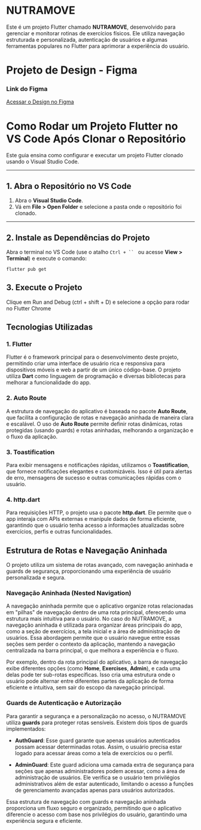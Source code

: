 # NUTRAMOVE 

Este é um projeto Flutter chamado **NUTRAMOVE**, desenvolvido para gerenciar e monitorar rotinas de exercícios físicos. Ele utiliza navegação estruturada e personalizada, autenticação de usuários e algumas ferramentas populares no Flutter para aprimorar a experiência do usuário.

# Projeto de Design - Figma

### Link do Figma
[Acessar o Design no Figma](https://www.figma.com/design/nr8V3CkAV8erHM7HsPDkUg/Untitled?node-id=22-412&node-type=frame&t=3Qt4TGS3C29B9j52-0)

# Como Rodar um Projeto Flutter no VS Code Após Clonar o Repositório

Este guia ensina como configurar e executar um projeto Flutter clonado usando o Visual Studio Code.

---

## 1. Abra o Repositório no VS Code
1. Abra o **Visual Studio Code**.
2. Vá em **File > Open Folder** e selecione a pasta onde o repositório foi clonado.

---

## 2. Instale as Dependências do Projeto
Abra o terminal no VS Code (use o atalho `Ctrl + `` ` ou acesse **View > Terminal**) e execute o comando:

```
flutter pub get
```

## 3. Execute o Projeto
Clique em Run and Debug (ctrl + shift + D) e selecione a opção para rodar no Flutter Chrome

## Tecnologias Utilizadas

### 1. Flutter
Flutter é o framework principal para o desenvolvimento deste projeto, permitindo criar uma interface de usuário rica e responsiva para dispositivos móveis e web a partir de um único código-base. O projeto utiliza **Dart** como linguagem de programação e diversas bibliotecas para melhorar a funcionalidade do app.

### 2. Auto Route
A estrutura de navegação do aplicativo é baseada no pacote **Auto Route**, que facilita a configuração de rotas e navegação aninhada de maneira clara e escalável. O uso de **Auto Route** permite definir rotas dinâmicas, rotas protegidas (usando guards) e rotas aninhadas, melhorando a organização e o fluxo da aplicação.

### 3. Toastification
Para exibir mensagens e notificações rápidas, utilizamos o **Toastification**, que fornece notificações elegantes e customizáveis. Isso é útil para alertas de erro, mensagens de sucesso e outras comunicações rápidas com o usuário.

### 4. http.dart
Para requisições HTTP, o projeto usa o pacote **http.dart**. Ele permite que o app interaja com APIs externas e manipule dados de forma eficiente, garantindo que o usuário tenha acesso a informações atualizadas sobre exercícios, perfis e outras funcionalidades.

## Estrutura de Rotas e Navegação Aninhada

O projeto utiliza um sistema de rotas avançado, com navegação aninhada e guards de segurança, proporcionando uma experiência de usuário personalizada e segura.

### Navegação Aninhada (Nested Navigation)

A navegação aninhada permite que o aplicativo organize rotas relacionadas em "pilhas" de navegação dentro de uma rota principal, oferecendo uma estrutura mais intuitiva para o usuário. No caso do NUTRAMOVE, a navegação aninhada é utilizada para organizar áreas principais do app, como a seção de exercícios, a tela inicial e a área de administração de usuários. Essa abordagem permite que o usuário navegue entre essas seções sem perder o contexto da aplicação, mantendo a navegação centralizada na barra principal, o que melhora a experiência e o fluxo.

Por exemplo, dentro da rota principal do aplicativo, a barra de navegação exibe diferentes opções (como **Home**, **Exercises**, **Admin**), e cada uma delas pode ter sub-rotas específicas. Isso cria uma estrutura onde o usuário pode alternar entre diferentes partes da aplicação de forma eficiente e intuitiva, sem sair do escopo da navegação principal.

### Guards de Autenticação e Autorização

Para garantir a segurança e a personalização no acesso, o NUTRAMOVE utiliza **guards** para proteger rotas sensíveis. Existem dois tipos de guards implementados:

- **AuthGuard**: Esse guard garante que apenas usuários autenticados possam acessar determinadas rotas. Assim, o usuário precisa estar logado para acessar áreas como a tela de exercícios ou o perfil.
  
- **AdminGuard**: Este guard adiciona uma camada extra de segurança para seções que apenas administradores podem acessar, como a área de administração de usuários. Ele verifica se o usuário tem privilégios administrativos além de estar autenticado, limitando o acesso a funções de gerenciamento avançadas apenas para usuários autorizados.

Essa estrutura de navegação com guards e navegação aninhada proporciona um fluxo seguro e organizado, permitindo que o aplicativo diferencie o acesso com base nos privilégios do usuário, garantindo uma experiência segura e eficiente.
